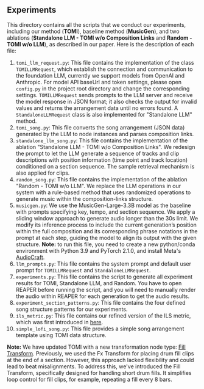  Experiments
---
This directory contains all the scripts that we conduct our experiments, including 
our method (**TOMI**), baseline method (**MusicGen**), and two ablations (**Standalone LLM - TOMI w/o 
Composition Links** and **Random - TOMI w/o LLM**), as described in our paper. Here is the description 
of each file:

1. `tomi_llm_request.py`: This file contains the implementation of the class `TOMILLMRequest`, which establish the connection and communication to the 
foundation LLM, currently we support models from OpenAI and Anthropic. For model API baseUrl and token settings, 
please open `config.py` in the project root directory and change the corresponding settings. `TOMILLMRequest` sends 
prompts to the LLM server and receive the model response in JSON format; it also checks the output for invalid values and 
returns the arrangement data until no errors found. A `StandaloneLLMRequest` class is also implemented for "Standalone LLM" method.
2. `tomi_song.py`: This file converts the song arrangement (JSON data) generated by the LLM to node instances and parses composition links.
3. `standalone_llm_song.py`: This file contains the implementation of the ablation "Standalone LLM - TOMI w/o Composition Links". We redesign the prompt to 
let the LLM generate a sequence of tracks and clip descriptions with position information (time point and track location) conditioned on 
a section sequence. The sample retrieval mechanism is also applied for clips.
4. `random_song.py`: This file contains the implementation of the ablation "Random - TOMI w/o LLM". We replace the LLM operations in our system with a 
rule-based method that uses randomized operations to generate music within the composition-links structure.
5. `musicgen.py`: We use the MusicGen-Large-3.3B model as the baseline with prompts specifying key, tempo, and section sequence. We 
apply a sliding window approach to generate audio longer than the 30s limit. We modify its inference process to include the current 
generation’s position within the full composition and its corresponding phrase notations in the prompt at each step, guiding the model 
to align its output with the given structure. **Note:** to run this file, you need to create a new python/conda environment with Python 
3.9 and PyTorch 2.1.0, and install Meta's [AudioCraft](https://github.com/facebookresearch/audiocraft/tree/main).
6. `llm_prompts.py`: This file contains the system prompt and default user prompt for `TOMILLMRequest` and `StandaloneLLMRequest`.
7. `experiments.py`: This file contains the script to generate all experiment results for TOMI, Standalone LLM, and Random. You have to 
open REAPER before running the script, and you will need to manually render the audio within REAPER for each generation to get the audio 
results.
8. `experiment_section_patterns.py`: This file contains the four defined song structure patterns for our experiments.
9. `ils_metric.py`: This file contains our refined version of the ILS metric, which was first introduced in [here](https://github.com/ZZWaang/whole-song-gen).
10. `simple_lofi_song.py`: This file provides a simple song arrangement template using TOMI data structure.

**Note:** We have updated TOMI with a new transformation node type: [Fill Transform](../nodes/transformation/fill_transform_node.py). 
Previously, we used the Fx Transform for placing drum fill clips at the end of a section. However, this approach lacked flexibility and 
could lead to beat misalignments. To address this, we've introduced the Fill Transform, specifically designed for handling short drum 
fills. It simplifies loop control for fill clips, for example, repeating a fill every 8 bars.
